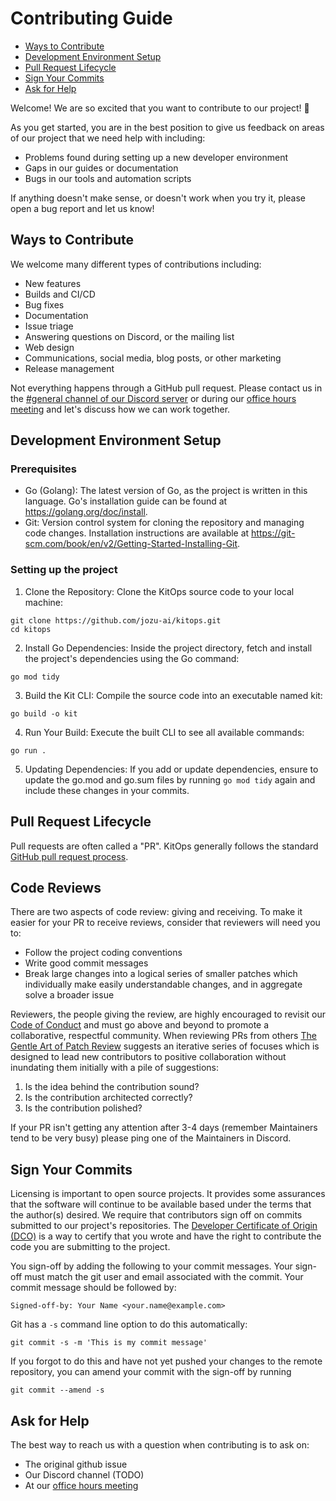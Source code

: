 # Contributing Guide

* [Ways to Contribute](#ways-to-contribute)
* [Development Environment Setup](#development-environment-setup)
* [Pull Request Lifecycle](#pull-request-lifecycle)
* [Sign Your Commits](#sign-your-commits)
* [Ask for Help](#ask-for-help)

Welcome! We are so excited that you want to contribute to our project! 💖

As you get started, you are in the best position to give us feedback on areas of our project that we need help with including:

* Problems found during setting up a new developer environment
* Gaps in our guides or documentation
* Bugs in our tools and automation scripts

If anything doesn't make sense, or doesn't work when you try it, please open a bug report and let us know!

## Ways to Contribute

We welcome many different types of contributions including:

* New features
* Builds and CI/CD
* Bug fixes
* Documentation
* Issue triage
* Answering questions on Discord, or the mailing list
* Web design
* Communications, social media, blog posts, or other marketing
* Release management

Not everything happens through a GitHub pull request. Please contact us in the [#general channel of our Discord server](https://discord.gg/YyAfWnEg) or during our [office hours meeting](./GOVERNANCE.md#meetings) and let's discuss how we can work together.

## Development Environment Setup

### Prerequisites
- Go (Golang): The latest version of Go, as the project is written in this language. Go's installation guide can be found at https://golang.org/doc/install.
- Git: Version control system for cloning the repository and managing code changes. Installation instructions are available at https://git-scm.com/book/en/v2/Getting-Started-Installing-Git.


### Setting up the project

1. Clone the Repository: Clone the KitOps source code to your local machine:

```shell
git clone https://github.com/jozu-ai/kitops.git
cd kitops
```

2. Install Go Dependencies: Inside the project directory, fetch and install the project's dependencies using the Go command:

```shell
go mod tidy
```

3. Build the Kit CLI: Compile the source code into an executable named kit:
```shell
go build -o kit
```

4. Run Your Build: Execute the built CLI to see all available commands:

```shell
go run .
```
5. Updating Dependencies: If you add or update dependencies, ensure to update the go.mod and go.sum files by running `go mod tidy` again and include these changes in your commits.


## Pull Request Lifecycle

Pull requests are often called a "PR". KitOps generally follows the standard [GitHub pull request process](https://docs.github.com/en/pull-requests/collaborating-with-pull-requests/proposing-changes-to-your-work-with-pull-requests/about-pull-requests).

## Code Reviews

There are two aspects of code review: giving and receiving. To make it easier for your PR to receive reviews, consider that reviewers will need you to:

* Follow the project coding conventions
* Write good commit messages
* Break large changes into a logical series of smaller patches which individually make easily understandable changes, and in aggregate solve a broader issue

Reviewers, the people giving the review, are highly encouraged to revisit our [Code of Conduct](./CODE-OF-CONDUCT.md) and must go above and beyond to promote a collaborative, respectful community. When reviewing PRs from others [The Gentle Art of Patch Review](https://sage.thesharps.us/2014/09/01/the-gentle-art-of-patch-review/) suggests an iterative series of focuses which is designed to lead new contributors to positive collaboration without inundating them initially with a pile of suggestions:

1. Is the idea behind the contribution sound?
1. Is the contribution architected correctly?
1. Is the contribution polished?

If your PR isn't getting any attention after 3-4 days (remember Maintainers tend to be very busy) please ping one of the Maintainers in Discord.

## Sign Your Commits

Licensing is important to open source projects. It provides some assurances that the software will continue to be available based under the terms that the author(s) desired. We require that contributors sign off on commits submitted to our project's repositories. The [Developer Certificate of Origin (DCO)](https://probot.github.io/apps/dco/) is a way to certify that you wrote and have the right to contribute the code you are submitting to the project.

You sign-off by adding the following to your commit messages. Your sign-off must match the git user and email associated with the commit. Your commit message should be followed by:

    Signed-off-by: Your Name <your.name@example.com>

Git has a `-s` command line option to do this automatically:

    git commit -s -m 'This is my commit message'

If you forgot to do this and have not yet pushed your changes to the remote
repository, you can amend your commit with the sign-off by running

    git commit --amend -s

## Ask for Help

The best way to reach us with a question when contributing is to ask on:

* The original github issue
* Our Discord channel (TODO)
* At our [office hours meeting](./GOVERNANCE.md)
